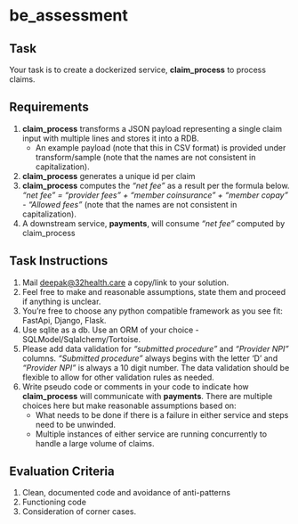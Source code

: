 # be_assessment

## Task
Your task is to create a dockerized service, **claim_process**  to process claims. 

## Requirements
1. **claim_process** transforms a JSON payload representing a single claim input with multiple lines and stores it into a RDB.
   - An example payload (note that this  in CSV format) is provided under transform/sample (note that the names are not consistent in capitalization).
2. **claim_process** generates a unique id per claim
3. **claim_process** computes the *“net fee”* as a result per the formula below.
*“net fee” = “provider fees” + “member coinsurance” + “member copay” - “Allowed fees”* (note that the names are not consistent in capitalization).
4. A downstream service, **payments**, will consume *“net fee”* computed by claim_process


## Task Instructions
1. Mail deepak@32health.care a copy/link to your solution.
2. Feel free to make and reasonable assumptions, state them and proceed if anything is unclear.
3. You’re free to choose any python compatible framework as you see fit: FastApi, Django, Flask.
4. Use sqlite as a db. Use an ORM of your choice - SQLModel/Sqlalchemy/Tortoise.
5. Please add data validation for *“submitted procedure”* and *“Provider NPI”* columns. *“Submitted procedure”* always begins with the letter ‘D’ and *“Provider NPI”* is always a 10 digit number. The data validation should be flexible to allow for other validation rules as needed.
6. Write pseudo code or comments in your code to indicate how **claim_process** will communicate with **payments**. There are multiple choices here but make reasonable assumptions based on:
   - What needs to be done if there is a failure in either service and steps need to be unwinded.
   - Multiple instances of either service are running concurrently to handle a large volume of claims.

## Evaluation Criteria
1. Clean, documented code and avoidance of anti-patterns
2. Functioning code
3. Consideration of corner cases.
